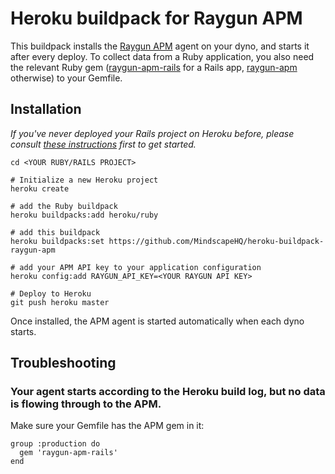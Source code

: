 # Heroku buildpack for Raygun APM

This buildpack installs the [Raygun APM](https://raygun.com/platform/apm) agent on your dyno, and starts it after every deploy. To collect data from a Ruby application, you also need the relevant Ruby gem ([raygun-apm-rails](https://rubygems.org/gems/raygun-apm-rails/versions/0.1.7) for a Rails app, [raygun-apm](https://rubygems.org/gems/raygun-apm) otherwise) to your Gemfile.

## Installation

_If you've never deployed your Rails project on Heroku before, please consult [these instructions](https://devcenter.heroku.com/articles/getting-started-with-rails5) first to get started._

```
cd <YOUR RUBY/RAILS PROJECT>

# Initialize a new Heroku project
heroku create

# add the Ruby buildpack
heroku buildpacks:add heroku/ruby

# add this buildpack
heroku buildpacks:set https://github.com/MindscapeHQ/heroku-buildpack-raygun-apm

# add your APM API key to your application configuration
heroku config:add RAYGUN_API_KEY=<YOUR RAYGUN API KEY>

# Deploy to Heroku
git push heroku master
```

Once installed, the APM agent is started automatically when each dyno starts.

## Troubleshooting

### Your agent starts according to the Heroku build log, but no data is flowing through to the APM.

Make sure your Gemfile has the APM gem in it:

```
group :production do
  gem 'raygun-apm-rails'
end
```

